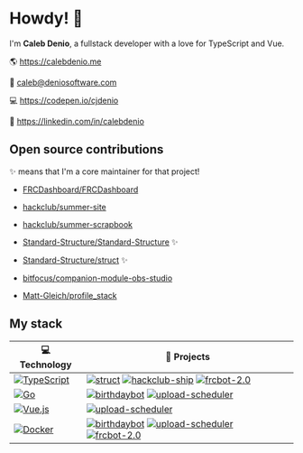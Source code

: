 # Howdy! 👋

I'm **Caleb Denio**, a fullstack developer with a love for TypeScript and Vue.

🌎 https://calebdenio.me

📨 [caleb@deniosoftware.com](mailto:caleb@deniosoftware.com)

💻 https://codepen.io/cjdenio

💼 https://linkedin.com/in/calebdenio

## Open source contributions

✨ means that I'm a core maintainer for that project!

- [FRCDashboard/FRCDashboard](https://github.com/frcdashboard/frcdashboard)

- [hackclub/summer-site](https://github.com/hackclub/summer-site)

- [hackclub/summer-scrapbook](https://github.com/hackclub/summer-scrapbook)

- [Standard-Structure/Standard-Structure](https://github.com/Standard-Structure/Standard-Structure) ✨

- [Standard-Structure/struct](https://github.com/Standard-Structure/struct) ✨

- [bitfocus/companion-module-obs-studio](https://github.com/bitfocus/companion-module-obs-studio)

- [Matt-Gleich/profile_stack](https://github.com/Matt-Gleich/profile_stack)

## My stack

<!-- START OF PROFILE STACK, DO NOT REMOVE -->
| 💻 **Technology** | 🚀 **Projects** |
|-|-|
| [![TypeScript](https://img.shields.io/static/v1?label=&message=TypeScript&color=007ACC&logo=typescript&logoColor=FFFFFF)](https://www.typescriptlang.org) | [![struct](https://img.shields.io/static/v1?label=struct%20%28WIP%29&message=%20&color=000605&logo=github&logoColor=white&labelColor=000605)](https://github.com/Standard-Structure/struct) [![hackclub-ship](https://img.shields.io/static/v1?label=hackclub-ship&message=%20&color=000605&logo=github&logoColor=white&labelColor=000605)](https://github.com/cjdenio/hackclub-ship) [![frcbot-2.0](https://img.shields.io/static/v1?label=frcbot-2.0%20%28WIP%29&message=%20&color=000605&logo=github&logoColor=white&labelColor=000605)](https://github.com/deniosoftware/frcbot-2.0) |
| [![Go](https://img.shields.io/static/v1?label=&message=Go&color=00ADD8&logo=go&logoColor=FFFFFF)](https://golang.org) | [![birthdaybot](https://img.shields.io/static/v1?label=birthdaybot&message=%20&color=000605&logo=github&logoColor=white&labelColor=000605)](https://github.com/cjdenio/birthdaybot) [![upload-scheduler](https://img.shields.io/static/v1?label=upload-scheduler%20%28WIP%29&message=%20&color=000605&logo=github&logoColor=white&labelColor=000605)](https://github.com/cjdenio/upload-scheduler) |
| [![Vue.js](https://img.shields.io/static/v1?label=&message=Vue.js&color=4FC08D&logo=vue.js&logoColor=FFFFFF)](https://vuejs.org) | [![upload-scheduler](https://img.shields.io/static/v1?label=upload-scheduler%20%28WIP%29&message=%20&color=000605&logo=github&logoColor=white&labelColor=000605)](https://github.com/cjdenio/upload-scheduler) |
| [![Docker](https://img.shields.io/static/v1?label=&message=Docker&color=2496ED&logo=docker&logoColor=FFFFFF)](https://www.docker.com) | [![birthdaybot](https://img.shields.io/static/v1?label=birthdaybot&message=%20&color=000605&logo=github&logoColor=white&labelColor=000605)](https://github.com/cjdenio/birthdaybot) [![upload-scheduler](https://img.shields.io/static/v1?label=upload-scheduler%20%28WIP%29&message=%20&color=000605&logo=github&logoColor=white&labelColor=000605)](https://github.com/cjdenio/upload-scheduler) [![frcbot-2.0](https://img.shields.io/static/v1?label=frcbot-2.0%20%28WIP%29&message=%20&color=000605&logo=github&logoColor=white&labelColor=000605)](https://github.com/deniosoftware/frcbot-2.0) |
<!-- END OF PROFILE STACK, DO NOT REMOVE -->

